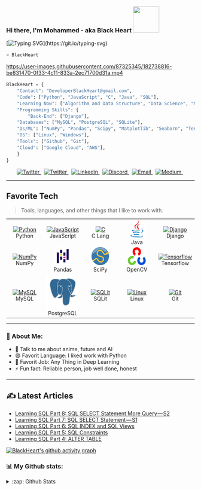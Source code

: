 ### Hi there, I'm Mohammed - aka Black Heart <img src="https://github.com/DeveBlackHeart/DeveBlackHeart/blob/7a9963e59607d149ae871de5a62b4522b72785c5/IMG%20GIF/anime-Hi.gif" width="70px" height="70" />
<!--https://github.com/DeveBlackHeart/DeveBlackHeart/blob/95a18ac58d0b19eae3e4e2f06fd2da6d0b87be26/IMG%20GIF/Hi.gif  width="70px"-->

[![Typing SVG](https://readme-typing-svg.herokuapp.com?color=%237FFFF1&multiline=true&width=600&lines=print(%22Hi%2C+How+are+you%3F+I'm+looking+for+job+%F0%9F%98%B6%EF%B8%8F%22))](https://git.io/typing-svg)

<!-- ![BlackHeart](https://github.com/DeveBlackHeart/DeveBlackHeart/blob/9cac726626cdc640a114525696d2a4180d4df594/IMG%20GIF/max.gif) 
<Image style={{width: 380, height: 250, borderRadius: 20}}
       source={{uri: 'https://github.com/DeveBlackHeart/DeveBlackHeart/blob/c6f18f52326f5e2390cb994d7abdafc85065cc5e/IMG%20GIF/Deve_BlackHeart.gif'}}
height="250" style="border-radius:20px;"
-->
```bash
> BlackHeart
```

<!-- <a href="https://github.com/Deve-BlackHeart"><img align="left" src="https://github.com/Deve-BlackHeart/Deve-BlackHeart/blob/e7ae03bfc7e9aaa417fd8b0fd3dcf029c7bfee90/IMG%20GIF/Deve_BlackHeart.gif" width="360" height="250" style="border-radius:20px;" /></a> -->

https://user-images.githubusercontent.com/87325345/182738816-be831470-0f33-4c11-833a-2ec71700d31a.mp4


```python
BlackHeart = {
    "Contact": "DeveloperBlackHeart@gmail.com",
    "Code": ["Python", "JavaScript", "C", "Java", "SQL"],
    "Learning Now": ["Algorithm and Data Structure", "Data Science", "ML/DL", "Web Deve"],
    "Programming Skills": {
        "Back-End": ["Django"],
	"Databases": ["MySQL", "PostgreSQL", "SQLite"],
	"Ds/ML": ["NumPy", "Pandas", "Scipy", "Matplotlib", "Seaborn", "TensoFlow", "OpenCV", "PyTorch", "Scikit-Learn"],
	"OS": ["Linux", "Windows"],
	"Tools": ["Github", "Git"],
	"Cloud": ["Google Cloud", "AWS"],
    }  
}
```

<!-- 
<img align="left" src="https://github.com/DeveBlackHeart/DeveBlackHeart/blob/c6f18f52326f5e2390cb994d7abdafc85065cc5e/IMG%20GIF/Deve_BlackHeart.gif" alt="Deve-BlackHeart" width="320" />

-->

<p align="center">
	<a href="https://twitter.com/Deve_BlackHeart" target="blank"><img aling="center" src="https://img.shields.io/badge/-Twitter-05122A?style=flat&logo=Twitter" alt="Twitter"/> </a>&nbsp;
	<a href="https://t.me/Deve_BlackHeart" target="blank"><img aling="center" src="https://img.shields.io/badge/-Telegram-05122A?style=flat&logo=Telegram" alt="Twitter"/> </a>&nbsp;
	<a href="https://www.linkedin.com/in/mohammed-khalil-b62525217" target="blank"><img aling="center" src="https://img.shields.io/badge/-LinkedIn-05122A?style=flat&logo=linkedin" alt="Linkedin"/> </a>&nbsp;
	<a href="https://discord.com/users/830227617289601025" target="blank"><img aling="center" src="https://img.shields.io/badge/-Discord-05122A?style=flat&logo=Discord" alt="Discord"/> </a>&nbsp;
	<a href="mailto:developerblackheart@gmail.com" target="blank"><img aling="center" src="https://img.shields.io/badge/-Gmail-05122A?style=flat&logo=Gmail" alt="Email"/> </a>&nbsp;
	<a href="https://medium.com/@developerblackheart" target="blank"><img aling="center" src="https://img.shields.io/badge/-Medium-05122A?style=flat&logo=Medium" alt="Medium"/> </a>&nbsp;
	
</p>


---

<h2 align="left" id="BlackHeart-Tech">Favorite Tech</h2>

> Tools, languages, and other things that I like to work with.


<table align="center">
  <!--1-->
  <tr>
    <td align="center" width="96">
      <a href="#BlackHeart-Tech">
        <img src="https://upload.wikimedia.org/wikipedia/commons/thumb/c/c3/Python-logo-notext.svg/1200px-Python-logo-notext.svg.png" width="48" height="48" alt="Python" />
      </a>
      <br>Python
    </td>
    <td align="center" width="96">
      <a href="#BlackHeart-Tech">
        <img src="https://upload.wikimedia.org/wikipedia/commons/thumb/9/99/Unofficial_JavaScript_logo_2.svg/1024px-Unofficial_JavaScript_logo_2.svg.png" width="48" height="48" alt="JavaScript" />
      </a>
      <br>JavaScript
    </td>
    <td align="center" width="96"> 
      <a href="#BlackHeart-Tech" >
        <img src="https://img.icons8.com/color/452/c-programming.png" width="48" height="48" alt="C" />
      </a>
      <br>C Lang
    </td>
    <td align="center" width="96">
      <a href="#BlackHeart-Tech" >
        <img src="https://github.com/Deve-BlackHeart/Deve-BlackHeart/blob/b6a458e9349f23a5f0a63972a187d1ee52620e6d/IMG%20GIF/java-59-1174952.png" width="48" height="48" alt="Java" />
      </a>
      <br>Java
    </td>
    <td align="center" width="96">
      <a href="#BlackHeart-Tech">
        <img src="https://cdn.worldvectorlogo.com/logos/django.svg" width="48" height="48" alt="Django" />
      </a>
      <br>Django
    </td>
  </tr>

  <!--2-->
  <tr>
    <td align="center" width="96">
      <a href="#BlackHeart-Tech">
        <img src="https://cdn.icon-icons.com/icons2/2699/PNG/512/numpy_logo_icon_168071.png" width="48" height="48" alt="NumPy" />
      </a>
      <br>NumPy
    </td>
    <td align="center" width="96">
      <a href="#BlackHeart-Tech">
        <img src="https://github.com/Deve-BlackHeart/Deve-BlackHeart/blob/875d68ef7fd63e5f5b75da9b20513c3e646a2370/IMG%20GIF/898px-Pandas_mark.svg.png" width="48" height="48" alt="Pandas" />
      </a>
      <br>Pandas
    </td>
    <td align="center" width="96">
      <a href="#BlackHeart-Tech">
        <img src="https://github.com/Deve-BlackHeart/Deve-BlackHeart/blob/b6a458e9349f23a5f0a63972a187d1ee52620e6d/IMG%20GIF/scipy-numpy-python-scikit-learn-pip-others-8fa7fdf2d42a306ce14b770bcb4e30c4.png" width="48" height="48" alt="SciPy" />
      </a>
      <br>SciPy
    </td>
    <td align="center" width="96">
      <a href="#BlackHeart-Tech">
        <img src="https://github.com/Deve-BlackHeart/Deve-BlackHeart/blob/b6a458e9349f23a5f0a63972a187d1ee52620e6d/IMG%20GIF/pngwing.com%20(1).png" width="48" height="48" alt="Tensorflow" />
      </a>
      <br>OpenCV
    </td>
    <td align="center" width="96">
      <a href="#BlackHeart-Tech">
        <img src="https://upload.wikimedia.org/wikipedia/commons/thumb/2/2d/Tensorflow_logo.svg/1200px-Tensorflow_logo.svg.png" width="48" height="48" alt="Tensorflow" />
      </a>
      <br>Tensorflow
    </td>
  </tr>

  <!--3-->
   <tr>
    <td align="center" width="96">
      <a href="#BlackHeart-Tech" >
        <img src="https://cdn.icon-icons.com/icons2/2107/PNG/512/file_type_mysql_icon_130379.png" width="48" height="48" alt="MySQL" />
      </a>
      <br>MySQL
    </td>
    <td align="center" width="96">
      <a href="#BlackHeart-Tech" >
        <img src="https://github.com/Deve-BlackHeart/Deve-BlackHeart/blob/b6a458e9349f23a5f0a63972a187d1ee52620e6d/IMG%20GIF/pngwing.com.png" />
      </a>
      <br>PostgreSQL
    </td>
    <td align="center" width="96">
      <a href="#BlackHeart-Tech" >
        <img src="https://upload.wikimedia.org/wikipedia/commons/thumb/9/97/Sqlite-square-icon.svg/256px-Sqlite-square-icon.svg.png?20130711220928" width="48" height="48" alt="SQLit" />
      </a>
      <br>SQLit
    </td>
    <td align="center" width="96">
      <a href="#BlackHeart-Tech" >
        <img src="https://camo.githubusercontent.com/d7574156c7a1844d3c2907bae0e76254cca759290c08e08a6ef2bd7543c8c0ca/68747470733a2f2f692e6962622e636f2f737331374b47302f63376238313133323437666563643833626439623565643562643366333464352d72656d6f766562672d707265766965772e706e67" width="48" height="48" alt="Linux" />
      </a>
      <br>Linux
    </td>
    <td align="center" width="96">
      <a href="#BlackHeart-Tech" >
        <img src="https://upload.wikimedia.org/wikipedia/commons/thumb/3/3f/Git_icon.svg/1200px-Git_icon.svg.png" width="48" height="48" alt="Git" />
      </a>
      <br>Git
    </td>
  </tr>  
</table>



---

### 🤵 About Me:
- 💬 Talk to me about anime, future and AI
- 😄 Favorit Language: I liked work with Python
- 💼️ Favorit Job: Any Thing in Deep Learning
- ⚡ Fun fact: Reliable person, job well done, honest

---

## ✍️ Latest Articles 
<!-- BLOG-POST-LIST:START -->
- [Learning SQL Part 8: SQL SELECT Statement More Query — S2](https://medium.com/@Dev-BlackHeart/learning-sql-part-8-sql-select-statement-more-query-s2-80cf5c9c1cbc?source=rss-32b275926c44------2)
- [Learning SQL Part 7: SQL SELECT Statement — S1](https://selectfrom.dev/learning-sql-part-7-sql-select-statement-s1-b35d574169e3?source=rss-32b275926c44------2)
- [Learning SQL Part 6: SQL INDEX and SQL Views](https://selectfrom.dev/learning-sql-part-6-index-and-sql-views-6c12ac4529d8?source=rss-32b275926c44------2)
- [Learning SQL Part 5: SQL Constraints](https://selectfrom.dev/learning-sql-part-5-sql-constraints-b86c3cfc0b87?source=rss-32b275926c44------2)
- [Learning SQL Part 4: ALTER TABLE](https://selectfrom.dev/learning-sql-part-4-alter-table-fe08e15b367a?source=rss-32b275926c44------2)
<!-- BLOG-POST-LIST:END -->

[![BlackHeart's github activity graph](https://activity-graph.herokuapp.com/graph?username=Deve-BlackHeart&theme=react-dark)](https://github.com/Deve-BlackHeart)

### 📊️ My Github stats:
<details>
	<summary>:zap: Github Stats</summary>
<p align="center">
<a href="https://github.com/Deve-BlackHeart">
  <img height="180em" src="https://github-readme-stats.vercel.app/api?username=Deve-BlackHeart&show_icons=true&theme=algolia&include_all_commits=true&count_private=true"/>
  <img height="180em" src="https://github-readme-stats-eight-theta.vercel.app/api/top-langs/?username=Deve-BlackHeart&layout=compact&langs_count=8&theme=algolia"/>
</a>
</p>
</details>
<!--
 

 [![GitHub Stats](https://github-readme-stats.vercel.app/api/?username=arashi-u&show_icons=true&include_all_commits=true&count_private=true&theme=github_dark)]()

https://github-readme-stats-eight-theta.vercel.app/api?username=Deve-BlackHeart&show_icons=true&theme=algolia&include_all_commits=true&count_private=true
[website]: https://github.com/DeveBlackHeart
[twitter]: https://twitter.com/Deve_BlackHeart
[youtube]: https://youtube.com/
[linkedin]: https://www.linkedin.com/in/mohammed-khalil-b62525217
[Telegram]: https://t.me/Deve_BlackHeart
[email]: developerblackheart@gmail.com
-->

<!-- width="320"
center

### Accounts and websites:
<p align="center">
	<a href="https://twitter.com/Deve_BlackHeart" target="blank"><img aling="center" src="https://img.shields.io/badge/-Twitter-05122A?style=flat&logo=Twitter" alt="Twitter"/> </a>&nbsp;
	<a href="https://www.linkedin.com/in/mohammed-khalil-b62525217" target="blank"><img aling="center" src="https://img.shields.io/badge/-LinkedIn-05122A?style=flat&logo=linkedin" alt="Linkedin"/> </a>&nbsp;
	<a href="https://discord.com/users/830227617289601025" target="blank"><img aling="center" src="https://img.shields.io/badge/-Discord-05122A?style=flat&logo=Discord" alt="Discord"/> </a>&nbsp;
	<a href="developerblackheart@gmail.com" target="blank"><img aling="center" src="https://img.shields.io/badge/-Gmail-05122A?style=flat&logo=Gmail" alt="Email"/> </a>&nbsp;
</p>
	
[![Twitter](https://img.shields.io/badge/-Twitter-05122A?style=flat&logo=Twitter)](https://twitter.com/Deve_BlackHeart)&nbsp;
[![LinkedIn](https://img.shields.io/badge/-LinkedIn-05122A?style=flat&logo=linkedin)](https://www.linkedin.com/in/mohammed-khalil-b62525217)&nbsp;
[![Black Heart](https://img.shields.io/badge/-website-05122A?style=flat&logo=website)](https://github.com/DeveBlackHeart)&nbsp;
[![Discord](https://img.shields.io/badge/-Discord-05122A?style=flat&logo=Discord)](https://discord.com/users/830227617289601025)&nbsp;
[![Gmail](https://img.shields.io/badge/-Gmail-05122A?style=flat&logo=Gmail)](developerblackheart@gmail.com)&nbsp;


---

### Here are some ideas to get you started:
- 👀 I’m interested in Data Science and AI/ML/DL, Backend development, Genetics
- 🌱 I’m currently learning Algorithm and Data Structure and Data Science and AI/ML/DL, Backend development
- 🧑‍💻️ Language: Python, C, Java, JavaScript
- 🗄️ Databases: SQL, MySQL, PostgreSQL, MangaDB
- 📫 How to reach me: Developerblackheart@gmail.com

<br />

**DeveBlackHeart/DeveBlackHeart** is a ✨ _special_ ✨ repository because its `README.md` (this file) appears on your GitHub profile.

Here are some ideas to get you started:

- 🔭 I’m currently working on ...
- 🌱 I’m currently learning ...
- 👯 I’m looking to collaborate on ...
- 🤔 I’m looking for help with ...
- 💬 Ask me about ...
- 📫 How to reach me: ...
- 😄 Pronouns: ...
- ⚡ Fun fact: ...


- 🧑‍💻 Language:

![C](https://img.shields.io/badge/-C-05122A?style=flat&logo=c)&nbsp;
![Python](https://img.shields.io/badge/-Python-05122A?style=flat&logo=python)&nbsp;
![JavaScript](https://img.shields.io/badge/-JavaScript-05122A?style=flat&logo=javascript)&nbsp;
![Java](https://img.shields.io/badge/-Java-05122A?style=flat&logo=java)&nbsp;
![html5](https://img.shields.io/badge/-HTML5-05122A?style=flat&logo=HTML5)&nbsp;


- 😬 BackEnd:

![Django](https://img.shields.io/badge/-Django-05122A?style=flat&logo=django)&nbsp;


- 🗄️ Databases:

![MySQL](https://img.shields.io/badge/-MySQL-05122A?style=flat&logo=mysql)&nbsp;
![Postgres](https://img.shields.io/badge/-PostgreSQL-05122A?style=flat&logo=postgresql)&nbsp;
![SQLite](https://img.shields.io/badge/-SQLite-05122A?style=flat&logo=sqlite)&nbsp;
![MongoDB](https://img.shields.io/badge/-MongoDB-05122A?style=flat&logo=mongodb)&nbsp;

- 🤖 Data Science and AI/ML/DL:

![NumPy](https://img.shields.io/badge/-NumPy-05122A?style=flat&logo=numPy)&nbsp;
![Pandas](https://img.shields.io/badge/-Pandas-05122A?style=flat&logo=pandas)&nbsp;
![SciPy](https://img.shields.io/badge/-SciPy-05122A?style=flat&logo=scipy)&nbsp;
![TensorFlow](https://img.shields.io/badge/-TensorFlow-05122A?style=flat&logo=TensorFlow)&nbsp;
![PyTorch](https://img.shields.io/badge/-PyTorch-05122A?style=flat&logo=PyTorch)&nbsp;
![Scikit-Learn](https://img.shields.io/badge/-Scikit--Learn-05122A?style=flat&logo=scikit-learn)&nbsp;
![OpenCV](https://img.shields.io/badge/-OpenCV-05122A?style=flat&logo=OpenCV)&nbsp;


- ⚙️ Tools:

![GitHub](https://img.shields.io/badge/-GitHub-05122A?style=flat&logo=GitHub)&nbsp;
![Git](https://img.shields.io/badge/-Git-05122A?style=flat&logo=Git)&nbsp;

-->
